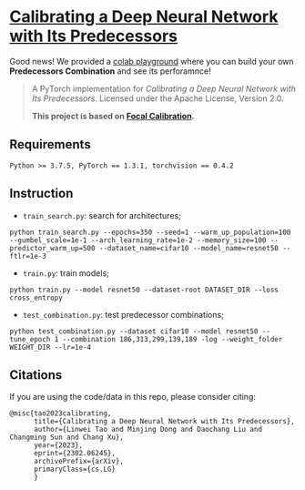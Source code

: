 # [Calibrating a Deep Neural Network with Its Predecessors](https://arxiv.org/abs/2302.06245)
Good news! We provided a [colab playground](https://colab.research.google.com/drive/1TjwzG962eyOF51zzqlWLwv3Wq-lgMHZM?usp=sharing) where you can build your own **Predecessors Combination** and see its perforamnce!

> A PyTorch implementation for _Calibrating a Deep Neural Network with Its Predecessors_. Licensed under the Apache License, Version 2.0.
> 
> **This project is based on [Focal Calibration](https://github.com/torrvision/focal_calibration).**
> 


## Requirements
```
Python >= 3.7.5, PyTorch == 1.3.1, torchvision == 0.4.2
```

## Instruction

* `train_search.py`: search for architectures;
```
python train_search.py --epochs=350 --seed=1 --warm_up_population=100 --gumbel_scale=1e-1 --arch_learning_rate=1e-2 --memory_size=100 --predictor_warm_up=500 --dataset_name=cifar10 --model_name=resnet50 --ftlr=1e-3
```
* `train.py`: train models;
```
python train.py --model resnet50 --dataset-root DATASET_DIR --loss cross_entropy
```
* `test_combination.py`: test predecessor combinations;
```
python test_combination.py --dataset cifar10 --model resnet50 --tune_epoch 1 --combination 186,313,299,139,189 -log --weight_folder WEIGHT_DIR --lr=1e-4
```


## Citations

If you are using the code/data in this repo, please consider citing:

```
@misc{tao2023calibrating,
      title={Calibrating a Deep Neural Network with Its Predecessors}, 
      author={Linwei Tao and Minjing Dong and Daochang Liu and Changming Sun and Chang Xu},
      year={2023},
      eprint={2302.06245},
      archivePrefix={arXiv},
      primaryClass={cs.LG}
      }
```
